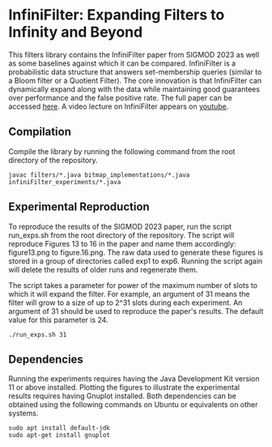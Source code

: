 
# InfiniFilter: Expanding Filters to Infinity and Beyond

This filters library contains the InfiniFilter paper from SIGMOD 2023 as well as some baselines against which it can be compared. InfiniFilter is a probabilistic data structure that answers set-membership queries (similar to a Bloom filter or a Quotient Filter). The core innovation is that InfiniFilter can dynamically expand along with the data while maintaining good guarantees over performance and the false positive rate. The full paper can be accessed [here](https://nivdayan.github.io/infinifilter.pdf). A video lecture on InfiniFilter appears on [youtube](https://www.youtube.com/watch?v=xCy6t8013FY). 

## Compilation
Compile the library by running the following command from the root directory of the repository. 
```console
javac filters/*.java bitmap_implementations/*.java infiniFilter_experiments/*.java  
```

## Experimental Reproduction
To reproduce the results of the SIGMOD 2023 paper, run the script run_exps.sh from the root directory of the repository. The script will reproduce Figures 13 to 16 in the paper and name them accordingly: figure13.png to figure.16.png. The raw data used to generate these figures is stored in a group of directories called exp1 to exp6. Running the script again will delete the results of older runs and regenerate them. 

The script takes a parameter for power of the maximum number of slots to which it will expand the filter. For example, an argument of 31 means the filter will grow to a size of up to 2^31 slots during each experiment. An argument of 31 should be used to reproduce the paper's results. The default value for this parameter is 24. 

```console
./run_exps.sh 31
```

## Dependencies
Running the experiments requires having the Java Development Kit version 11 or above installed. Plotting the figures to illustrate the experimental results requires having Gnuplot installed. Both dependencies can be obtained using the following commands on Ubuntu or equivalents on other systems.  

```console
sudo apt install default-jdk
sudo apt-get install gnuplot
```
